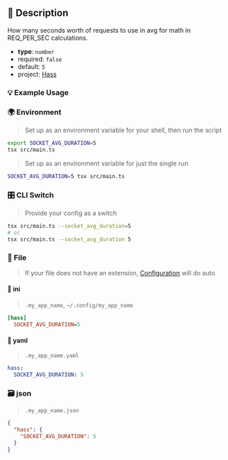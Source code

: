 ## 📜 Description

How many seconds worth of requests to use in avg for math in REQ_PER_SEC calculations.

- **type**: `number`
- required: `false`
- default: `5`
- project: [Hass](/hass)

### 💡 Example Usage

### 🌍 Environment

> Set up as an environment variable for your shell, then run the script
```bash
export SOCKET_AVG_DURATION=5
tsx src/main.ts
```
> Set up as an environment variable for just the single run

```bash
SOCKET_AVG_DURATION=5 tsx src/main.ts
```
### 🎛️ CLI Switch

> Provide your config as a switch
```bash
tsx src/main.ts --socket_avg_duration=5
# or
tsx src/main.ts --socket_avg_duration 5
```
### 📁 File
>  If your file does not have an extension, [Configuration](/core/configuration) will do auto
#### 📘 ini

> `.my_app_name`, `~/.config/my_app_name`

```ini
[hass]
  SOCKET_AVG_DURATION=5
```
#### 📄 yaml

> `.my_app_name.yaml`

```yaml
hass:
  SOCKET_AVG_DURATION: 5
```
### 🗃️ json

> `.my_app_name.json`

```json
{
  "hass": {
    "SOCKET_AVG_DURATION": 5
  }
}
```
